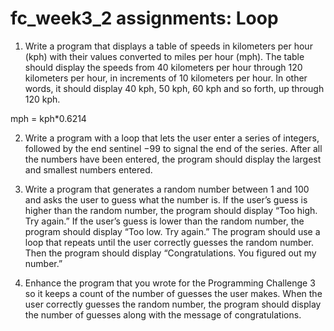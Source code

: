 # fc_week3_2 assignments: Loop

1.  Write a program that displays a table of speeds in kilometers per hour (kph) with their values converted to miles per hour (mph). The table should display the speeds from 40 kilometers per hour through 120 kilometers per hour, in increments of 10 kilometers per hour. In other words, it should display 40 kph, 50 kph, 60 kph and so forth, up through 120 kph.

mph = kph*0.6214


2.  Write a program with a loop that lets the user enter a series of integers, followed by the end sentinel −99 to signal the end of the series. After all the numbers have been entered, the program should display the largest and smallest numbers entered.

3. Write a program that generates a random number between 1 and 100 and asks the user to guess what the number is. If the user’s guess is higher than the random number, the program should display “Too high. Try again.” If the user’s guess is lower than the random number, the program should display “Too low. Try again.” The program should use a loop that repeats until the user correctly guesses the random number. Then the program should display “Congratulations. You figured out my number.”

4. Enhance the program that you wrote for the Programming Challenge 3 so it keeps a count of the number of guesses the user makes. When the user correctly guesses the random number, the program should display the number of guesses along with the message of congratulations.

